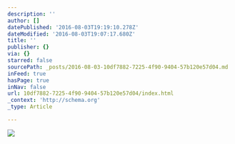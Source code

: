 ```yaml
---
description: ''
author: []
datePublished: '2016-08-03T19:19:10.278Z'
dateModified: '2016-08-03T19:07:17.680Z'
title: ''
publisher: {}
via: {}
starred: false
sourcePath: _posts/2016-08-03-10df7882-7225-4f90-9404-57b120e57d04.md
inFeed: true
hasPage: true
inNav: false
url: 10df7882-7225-4f90-9404-57b120e57d04/index.html
_context: 'http://schema.org'
_type: Article

---
```

![](https://the-grid-user-content.s3-us-west-2.amazonaws.com/d873f2d3-ed80-4663-ba85-d15826bcb70d.png)